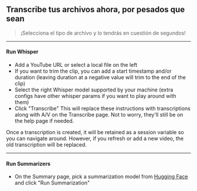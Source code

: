 ## Transcribe tus archivos ahora, por pesados que sean

> ¡Selecciona el tipo de archivo y lo tendrás en cuestión de segundos!
---

#### Run Whisper
- Add a YouTube URL or select a local file on the left
- If you want to trim the clip, you can add a start timestamp and/or duration (leaving duration at a negative value will trim to the end of the clip)
- Select the right Whisper model supported by your machine (extra configs have other whisper params if you want to play around with them)
- Click "Transcribe"
This will replace these instructions with transcriptions along with A/V on the Transcribe page. Not to worry, they'll still be on the help page if needed.

Once a transcription is created, it will be retained as a session variable so you can navigate around.
However, if you refresh or add a new video, the old transcription will be replaced.

---

#### Run Summarizers
- On the Summary page, pick a summarization model from [Hugging Face](https://huggingface.co/models?pipeline_tag=summarization&sort=downloads) and click "Run Summarization"
